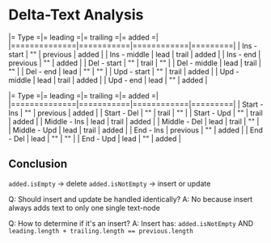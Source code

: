 # Delta-Text Analysis

|= Type       =|= leading =|= trailing =|= added =|
|==============|===========|============|=========|
| Ins -  start |        "" |   previous |   added |
| Ins - middle |      lead |      trail |   added |
| Ins -    end |  previous |         "" |   added |
| Del -  start |        "" |      trail |      "" |
| Del - middle |      lead |      trail |      "" |
| Del -    end |      lead |         "" |      "" |
| Upd -  start |        "" |      trail |   added |
| Upd - middle |      lead |      trail |   added |
| Upd -    end |      lead |         "" |   added |

|= Type       =|= leading =|= trailing =|= added =|
|==============|===========|============|=========|
| Start  - Ins |        "" |   previous |   added |
| Start  - Del |        "" |      trail |      "" |
| Start  - Upd |        "" |      trail |   added |
| Middle - Ins |      lead |      trail |   added |
| Middle - Del |      lead |      trail |      "" |
| Middle - Upd |      lead |      trail |   added |
| End    - Ins |  previous |         "" |   added |
| End    - Del |      lead |         "" |      "" |
| End    - Upd |      lead |         "" |   added |

## Conclusion

`added.isEmpty` -> delete
`added.isNotEmpty` -> insert or update

Q: Should insert and update be handled identically?
A: No because insert always adds text to only one single text-node

Q: How to determine if it's an insert?
A: Insert has: `added.isNotEmpty` AND `leading.length + trailing.length == previous.length`
